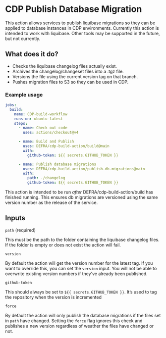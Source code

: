 # CDP Publish Database Migration

This action allows services to publish liquibase migrations so they can be applied to database instances in CDP environments.
Currently this action is intended to work with liquibase. Other tools may be supported in the future, but not currently.


## What does it do?

- Checks the liquibase changelog files actually exist.
- Archives the changelog/changeset files into a .tgz file.
- Versions the file using the current version tag on that branch.
- Pushes migration files to S3 so they can be used in CDP.

### Example usage

```yaml
jobs:
  build:
    name: CDP-build-workflow
    runs-on: ubuntu-latest
    steps:
      - name: Check out code
        uses: actions/checkout@v4

      - name: Build and Publish
        uses: DEFRA/cdp-build-action/build@main
        with:
          github-token: ${{ secrets.GITHUB_TOKEN }}

      - name: Publish database migrations
        uses: DEFRA/cdp-build-action/publish-db-migrations@main
        with:
          path: ./changelog
          github-token: ${{ secrets.GITHUB_TOKEN }}

```

This action is intended to be run _after_ DEFRA/cdp-build-action/build has finished running.
This ensures db migrations are versioned using the same version number as the release of the service.

## Inputs

`path` (required)

This must be the path to the folder containing the liquibase changelog files. If the folder is empty or does not exist the action will fail.

`version`

By default the action will get the version number for the latest tag. If you want to override this, you can set the `version` input.
You will not be able to overwrite existing version numbers if they've already been published.

`github-token`

This should always be set to `${{ secrets.GITHUB_TOKEN }}`.
It’s used to tag the repository when the version is incremented

`force`

By default the action will only publish the database migrations if the files set in `path` have changed.
Setting the `force` flag ignores this check and publishes a new version regardless of weather the files have changed or not.
